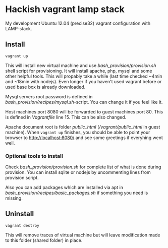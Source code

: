 Hackish vagrant lamp stack
========================
My development Ubuntu 12.04 (precise32) vagrant 
configuration with LAMP-stack.


## Install

`vagrant up`

This will install new virtual machine and use *bash_provision/provision.sh* shell
script for provisioning. It will install apache, php, mysql and some other helpful tools.
This will propably take a while (last time checked ~4min and ~18min with nodejs).
Even longer if you haven't used vagrant before or used base box is already downloaded.

Mysql servers root password is defined in *bash_provision/recipes/mysql.sh*-script. 
You can change it if you feel like it.

Host machines port 8080 will be forwarded to guest machines port 80. This
is defined in *Vagrantfile* line 15. This can be also changed.

Apache document root is folder *public_html* (*/vagrant/public_html* in guest machine).
When `vagrant up` finishes, you should be able to point your browser to 
[http://localhost:8080/](http://localhost:8080/) and see some greetings if everyhing went well.

### Optional tools to install

Check *bash_provision/provision.sh* for complete list of what is done during provision.
You can install sqlite or nodejs by uncommenting lines from provision script.

Also you can add packages which are installed via apt in 
*bash_provision/recipes/basic_packages.sh* if something you need is missing.


## Uninstall

`vagrant destroy`

This will remove traces of virtual machine but will leave modification made to this folder
(shared folder) in place.

